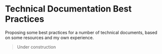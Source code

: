 # Technical Documentation Best Practices
Proposing some best practices for a number of technical documents, based on some resources and my own experience. 
> Under construction 
